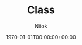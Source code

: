 ---
title: "Class"
author: "Niiok"
categories: ["C++"]
date: 1970-01-01T00:00:00+00:00
weight: 1
draft: true

# searchHidden: true

#cover:
#    image: "<image path/url>"    # can also paste direct link from external site
#    alt: "<alt text>"
#    caption: "<text>"
#    relative: false 	# To use relative path for cover image, used in hugo Page-bundles

#ShowBreadCrumbs: false
---